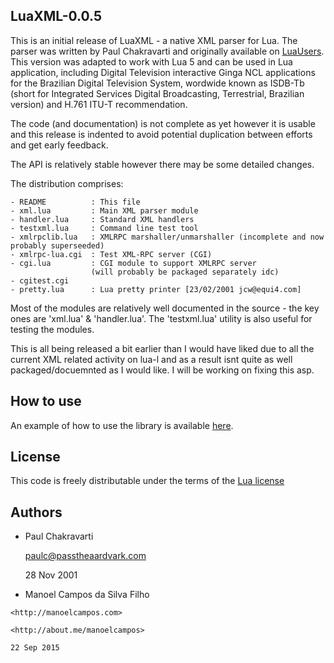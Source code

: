 
LuaXML-0.0.5
------------

This is an initial release of LuaXML - a native XML parser for Lua.
The parser was written by Paul Chakravarti and originally available on [LuaUsers](http://lua-users.org/wiki/LuaXml).
This version was adapted to work with Lua 5 and can be used in Lua application, including
Digital Television interactive Ginga NCL applications for the Brazilian Digital Television System,
wordwide known as ISDB-Tb (short for  Integrated Services Digital Broadcasting, Terrestrial, Brazilian version)
and H.761 ITU-T recommendation.

The code (and documentation) is not complete as yet however it is usable
and this release is indented to avoid potential duplication between efforts
and get early feedback.

The API is relatively stable however there may be some detailed changes.

The distribution comprises:

    - README          : This file
    - xml.lua         : Main XML parser module
    - handler.lua     : Standard XML handlers
    - testxml.lua     : Command line test tool
    - xmlrpclib.lua   : XMLRPC marshaller/unmarshaller (incomplete and now probably superseeded)
    - xmlrpc-lua.cgi  : Test XML-RPC server (CGI)
    - cgi.lua         : CGI module to support XMLRPC server
                      (will probably be packaged separately idc)
    - cgitest.cgi     
    - pretty.lua      : Lua pretty printer [23/02/2001 jcw@equi4.com]

Most of the modules are relatively well documented in the source - the key
ones are 'xml.lua' & 'handler.lua'. The 'testxml.lua' utility is also
useful for testing the modules.

This is all being released a bit earlier than I would have liked due
to all the current XML related activity on lua-l and as a result isnt
quite as well packaged/docuemnted as I would like. I will be working
on fixing this asp.

How to use
----------

An example of how to use the library is available [here](example).

License
-------
This code is freely distributable under the terms of the [Lua license](http://www.lua.org/copyright.html)

Authors
-------
  - Paul Chakravarti
    
    paulc@passtheaardvark.com
	
	28 Nov 2001
	
  -  Manoel Campos da Silva Filho
  
	<http://manoelcampos.com>
	
	<http://about.me/manoelcampos>
		
    22 Sep 2015
